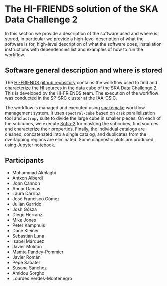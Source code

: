 # The HI-FRIENDS solution of the SKA Data Challenge 2 

In this section we provide a description of the software used and where is stored, in particular we provide a high-level description of what the software is for, high-level description of what the software does, installation instructions with dependencies list and examples of how to run the workflow.   


## Software general description and where is stored 

The [HI-FRIENDS github repository](https://github.com/HI-FRIENDS-SDC2/hi-friends) contains the workflow used to find and characterize the HI sources in the data cube of the SKA Data Challenge 2. This is developed by the HI-FRIENDS team. The execution of the workflow was conducted in the SP-SRC cluster at the IAA-CSIC.

The workflow is managed and executed using [snakemake](https://snakemake.readthedocs.io/en/stable/) workflow management system. It uses `spectral-cube` based on `dask` parallelization tool and `astropy` suite to divide the large cube in smaller pieces. On each of the subcubes, we execute [Sofia-2](https://github.com/SoFiA-Admin/SoFiA-2) for masking the subcubes, find sources and characterize their properties. Finally, the individual catalogs are cleaned, concatenated into a single catalog, and duplicates from the overlapping regions are eliminated. Some diagnostic plots are produced using Jupyter notebook.



## Participants 


- Mohammad Akhlaghi
- Antxon Alberdi
- John Cannon
- Ancor Damas
- Laura Darriba
- José Francisco Gómez
- Julián Garrido
- Josh Gósza
- Diego Herranz
- Mike Jones
- Peter Kamphuis
- Dane Kleiner
- Sebastián Luna
- Isabel Márquez
- Javier Moldón
- Mamta Pandey-Pommier
- Javier Román
- Pepe Sabater
- Susana Sánchez
- Amidou Sorgho
- Lourdes Verdes-Montenegro
